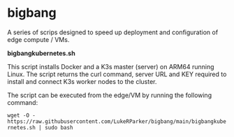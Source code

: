 # bigbang

A series of scrips designed to speed up deployment and configuration of edge compute / VMs.

**bigbangkubernetes.sh**

This script installs Docker and a K3s master (server) on ARM64 running Linux.  The script returns the curl command, server URL and KEY required to install and connect K3s worker nodes to the cluster.

The script can be executed from the edge/VM by running the following command:

`wget -O - https://raw.githubusercontent.com/LukeRParker/bigbang/main/bigbangkubernetes.sh | sudo bash`
